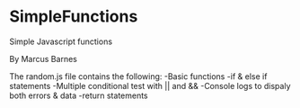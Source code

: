 # SimpleFunctions
Simple Javascript functions

By Marcus Barnes

The random.js file contains the following:
-Basic functions
-if & else if statements
-Multiple conditional test with || and &&
-Console logs to dispaly both errors & data
-return statements


